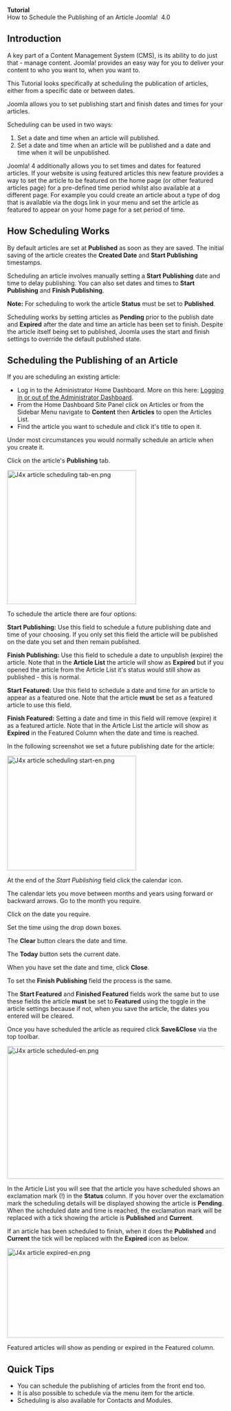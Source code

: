 <!-- Filename: J4.x:Scheduling_the_publication_of_an_article / Display title: Scheduling the publication of an article -->

<span id="main-portal-heading">**Tutorial**  
How to Schedule the Publishing of an Article</span> Joomla!  4.0

## Introduction

A key part of a Content Management System (CMS), is its ability to do
just that - manage content. Joomla! provides an easy way for you to
deliver your content to who you want to, when you want to.

This Tutorial looks specifically at scheduling the publication of
articles, either from a specific date or between dates.

Joomla allows you to set publishing start and finish dates and times for
your articles.

Scheduling can be used in two ways:

1.  Set a date and time when an article will published.
2.  Set a date and time when an article will be published and a date and
    time when it will be unpublished.

Joomla! 4 additionally allows you to set times and dates for featured
articles. If your website is using featured articles this new feature
provides a way to set the article to be featured on the home page (or
other featured articles page) for a pre-defined time period whilst also
available at a different page. For example you could create an article
about a type of dog that is available via the dogs link in your menu and
set the article as featured to appear on your home page for a set period
of time.

## How Scheduling Works

By default articles are set at **Published** as soon as they are saved.
The initial saving of the article creates the **Created Date** and
**Start Publishing** timestamps.

Scheduling an article involves manually setting a **Start Publishing**
date and time to delay publishing. You can also set dates and times to
**Start Publishing** and **Finish Publishing**.

**Note:** For scheduling to work the article **Status** must be set to
**Published**.

Scheduling works by setting articles as **Pending** prior to the publish
date and **Expired** after the date and time an article has been set to
finish. Despite the article itself being set to published, Joomla uses
the start and finish settings to override the default published state.

## Scheduling the Publishing of an Article

If you are scheduling an existing article:

- Log in to the Administrator Home Dashboard. More on this here:
  [Logging in or out of the Administrator
  Dashboard](https://docs.joomla.org/J4.x:Logging_in_to_Joomla "Special:MyLanguage/J4.x:Logging in to Joomla").
- From the Home Dashboard Site Panel click on Articles or from the
  Sidebar Menu navigate to **Content** then **Articles** to open the
  Articles List.
- Find the article you want to schedule and click it's title to open it.

Under most circumstances you would normally schedule an article when you
create it.

Click on the article's **Publishing** tab.

<img
src="https://docs.joomla.org/images/thumb/2/24/J4x_article_scheduling_tab-en.png/300px-J4x_article_scheduling_tab-en.png"
class="thumbborder" decoding="async"
srcset="https://docs.joomla.org/images/thumb/2/24/J4x_article_scheduling_tab-en.png/450px-J4x_article_scheduling_tab-en.png 1.5x, https://docs.joomla.org/images/2/24/J4x_article_scheduling_tab-en.png 2x"
data-file-width="500" data-file-height="520" width="300" height="312"
alt="J4x article scheduling tab-en.png" />

To schedule the article there are four options:

**Start Publishing:** Use this field to schedule a future publishing
date and time of your choosing. If you only set this field the article
will be published on the date you set and then remain published.

**Finish Publishing:** Use this field to schedule a date to unpublish
(expire) the article. Note that in the **Article List** the article will
show as **Expired** but if you opened the article from the Article List
it's status would still show as published - this is normal.

**Start Featured:** Use this field to schedule a date and time for an
article to appear as a featured one. Note that the article **must** be
set as a featured article to use this field.

**Finish Featured:** Setting a date and time in this field will remove
(expire) it as a featured article. Note that in the Article List the
article will show as **Expired** in the Featured Column when the date
and time is reached.

In the following screenshot we set a future publishing date for the
article:

<img
src="https://docs.joomla.org/images/thumb/4/4f/J4x_article_scheduling_start-en.png/300px-J4x_article_scheduling_start-en.png"
class="thumbborder" decoding="async"
srcset="https://docs.joomla.org/images/thumb/4/4f/J4x_article_scheduling_start-en.png/450px-J4x_article_scheduling_start-en.png 1.5x, https://docs.joomla.org/images/4/4f/J4x_article_scheduling_start-en.png 2x"
data-file-width="500" data-file-height="445" width="300" height="267"
alt="J4x article scheduling start-en.png" />

At the end of the *Start Publishing* field click the calendar icon.

The calendar lets you move between months and years using forward or
backward arrows. Go to the month you require.

Click on the date you require.

Set the time using the drop down boxes.

The **Clear** button clears the date and time.

The **Today** button sets the current date.

When you have set the date and time, click **Close**.

To set the **Finish Publishing** field the process is the same.

The **Start Featured** and **Finished Featured** fields work the same
but to use these fields the article **must** be set to **Featured**
using the toggle in the article settings because if not, when you save
the article, the dates you entered will be cleared.

Once you have scheduled the article as required click **Save&Close** via
the top toolbar.

<img
src="https://docs.joomla.org/images/thumb/b/be/J4x_article_scheduled-en.png/800px-J4x_article_scheduled-en.png"
class="thumbborder" decoding="async"
srcset="https://docs.joomla.org/images/b/be/J4x_article_scheduled-en.png 1.5x"
data-file-width="1000" data-file-height="386" width="800" height="309"
alt="J4x article scheduled-en.png" />

In the Article List you will see that the article you have scheduled
shows an exclamation mark (!) in the **Status** column. If you hover
over the exclamation mark the scheduling details will be displayed
showing the article is **Pending**. When the scheduled date and time is
reached, the exclamation mark will be replaced with a tick showing the
article is **Published** and **Current**.

If an article has been scheduled to finish, when it does the
**Published** and **Current** the tick will be replaced with the
**Expired** icon as below.

<img
src="https://docs.joomla.org/images/thumb/5/57/J4x_article_expired-en.png/800px-J4x_article_expired-en.png"
class="thumbborder" decoding="async"
srcset="https://docs.joomla.org/images/5/57/J4x_article_expired-en.png 1.5x"
data-file-width="1000" data-file-height="261" width="800" height="209"
alt="J4x article expired-en.png" />

Featured articles will show as pending or expired in the Featured
column.

## Quick Tips

- You can schedule the publishing of articles from the front end too.
- It is also possible to schedule via the menu item for the article.
- Scheduling is also available for Contacts and Modules.

